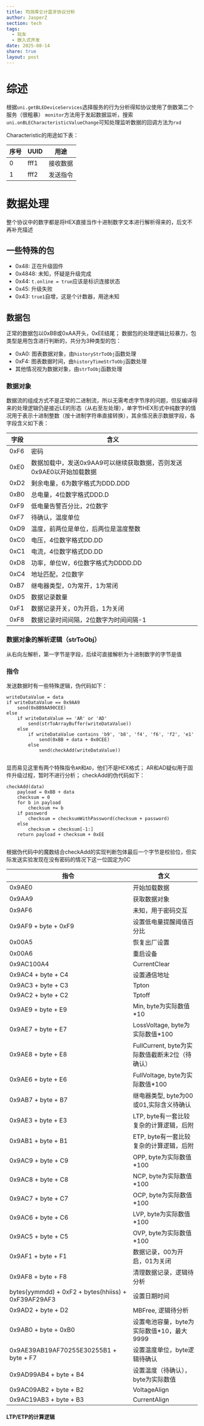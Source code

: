 ```yaml
---
title: 均测库仑计蓝牙协议分析
author: JasperZ
section: tech
tags:
  - 玩车
  - 嵌入式开发
date: 2025-08-14
share: true
layout: post
---
```



# 综述

根据`uni.getBLEDeviceServices`选择服务的行为分析得知协议使用了倒数第二个服务（很粗暴）
`monitor`方法用于发起数据监听，搜索`uni.onBLECharacteristicValueChange`可知处理监听数据的回调方法为`rxd`

Characteristic的用途如下表：

| 序号  | UUID | 用途   |
| --- | ---- | ---- |
| 0   | fff1 | 接收数据 |
| 1   | fff2 | 发送指令 |

# 数据处理
整个协议中的数字都是将HEX直接当作十进制数字文本进行解析得来的，后文不再补充描述
## 一些特殊的包
- 0x48: 正在升级固件
- 0x4848: 未知，怀疑是升级完成
- 0x44: `t.online = true`应该是标识连接状态
- 0x45: 升级失败
- 0x43: `true1`自增，这是个计数器，用途未知
## 数据包
正常的数据包以0xBB或0xAA开头，0xEE结尾；
数据包的处理逻辑比较暴力，包类型是用包含进行判断的，共分为3种类型的包：
- 0xA0: 图表数据对象，由`historyStrToObj`函数处理
- 0xF4: 图表数据时间，由`historyTimeStrToObj`函数处理
- 其他情况视为数据对象，由`strToObj`函数处理
### 数据对象
数据流的组成方式不是正常的二进制流，所以无需考虑字节序的问题，但反编译得来的处理逻辑仍是接近LE的形态（从右至左处理），单字节HEX形式中纯数字的情况用于表示十进制整数（按十进制字符串直接转换），其余情况表示数据字段，各字段含义如下表：

| 字段   | 含义                                       |
| ---- | ---------------------------------------- |
| 0xF6 | 密码                                       |
| 0xE0 | 数据加载中，发送0x9AA9可以继续获取数据，否则发送0x9AE0以开始加载数据 |
| 0xD2 | 剩余电量，6为数字格式为DDD.DDD                      |
| 0xB0 | 总电量，4位数字格式DDD.D                          |
| 0xF9 | 低电量告警百分比，2位数字                            |
| 0xF7 | 待确认，温度单位                                 |
| 0xD9 | 温度，前两位是单位，后两位是温度整数                       |
| 0xC0 | 电压，4位数字格式DD.DD                           |
| 0xC1 | 电流，4位数字格式DD.DD                           |
| 0xD8 | 功率，单位W，6位数字格式为DDDD.DD                    |
| 0xC4 | 地址匹配，2位数字                                |
| 0xB7 | 继电器类型，0为常开，1为常闭                          |
| 0xD5 | 数据记录数量                                   |
| 0xF1 | 数据记录开关，0为开启，1为关闭                         |
| 0xF8 | 数据记录时间间隔，2位数字为时间间隔-1                     |

### 数据对象的解析逻辑（strToObj）
从右向左解析，第一字节是字段，后续可直接解析为十进制数字的字节是值

### 指令
发送数据时有一些特殊逻辑，伪代码如下：
```
writeDataValue = data
if writeDataValue == 0x9AA9
	send(0xBB9AA90CEE)
else
	if writeDataValue == 'AR' or 'AD'
		send(strToArrayBuffer(writeDataValue))
	else
		if writeDataValue contains 'b9', 'b8', 'f4', 'f6', 'f2', 'e1'
			send(0xBB + data + 0x0CEE)
		else
			send(checkAdd(writeDataValue))
		
```
显而易见这里有两个特殊指令`AR`和`AD`，他们不是HEX格式；
AR和AD疑似用于固件升级过程，暂时不进行分析；
checkAdd的伪代码如下：
```
checkAdd(data)
	payload = 0xBB + data
	checksum = 0
	for b in payload
		checksum += b
	if password
		checksum = checksumWithPassword(checksum + password)
	else
		checksum = checksum[-1:]
	return payload + checksum + 0xEE
	
```
根据伪代码中的魔数结合checkAdd的实现判断包体最后一个字节是校验位，但实际发送实验发现在没有密码的情况下这一位固定为0C

| 指令                                                  | 含义                               |
| --------------------------------------------------- | -------------------------------- |
| 0x9AE0                                              | 开始加载数据                           |
| 0x9AA9                                              | 获取数据对象                           |
| 0x9AF6                                              | 未知，用于密码交互                        |
| 0x9AF9 + byte + 0xF9                                | 设置低电量提醒阈值百分比                     |
| 0x00A5                                              | 恢复出厂设置                           |
| 0x00A6                                              | 重启设备                             |
| 0x9AC100A4                                          | CurrentClear                     |
| 0x9AC4 + byte + C4                                  | 设置通信地址                           |
| 0x9AC3 + byte + C3                                  | Tpton                            |
| 0x9AC2 + byte + C2                                  | Tptoff                           |
| 0x9AE9 + byte + E9                                  | Min, byte为实际数值*10                |
| 0x9AE7 + byte + E7                                  | LossVoltage, byte为实际数值\*100      |
| 0x9AE8 + byte + E8                                  | FullCurrent, byte为实际数值截断末2位（待确认） |
| 0x9AE6 + byte + E6                                  | FullVoltage, byte为实际数值\*100      |
| 0x9AB7 + byte + B7                                  | 继电器类型, byte为00或01,实际含义待确认        |
| 0x9AE3 + byte + E3                                  | LTP, byte有一套比较复杂的计算逻辑，后附         |
| 0x9AB1 + byte + B1                                  | ETP, byte有一套比较复杂的计算逻辑，后附         |
| 0x9AC9 + byte + C9                                  | OPP, byte为实际数值\*100              |
| 0x9AC8 + byte + C8                                  | NCP, byte为实际数值\*100              |
| 0x9AC7 + byte + C7                                  | OCP, byte为实际数值\*100              |
| 0x9AC6 + byte + C6                                  | LVP, byte为实际数值\*100              |
| 0x9AC5 + byte + C5                                  | OVP, byte为实际数值\*100              |
| 0x9AF1 + byte + F1                                  | 数据记录，00为开启，01为关闭                 |
| 0x9AF8 + byte + F8                                  | 清理数据记录，逻辑待分析                     |
| bytes(yymmdd) + 0xF2 + bytes(hhiiss) + 0xF39AF29AF3 | 设置日期时间                           |
| 0x9AD2 + byte + D2                                  | MBFree, 逻辑待分析                    |
| 0x9AB0 + byte + 0xB0                                | 设置电池容量，byte为实际数值\*10，最大9999      |
| 0x9AE39AB19AF70255E30255B1 + byte + F7              | 设置温度单位，byte逻辑待确认                 |
| 0x9AD99AB4 + byte + B4                              | 设置温度（待确认），byte为实际数值              |
| 0x9AC09AB2 + byte + B2                              | VoltageAlign                     |
| 0x9AC19AB3 + byte + B3                              | CurrentAlign                     |

#### LTP/ETP的计算逻辑